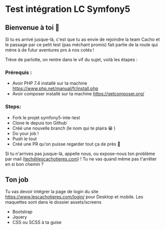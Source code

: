 # Test intégration LC Symfony5

## Bienvenue à toi 👋

Si tu es arrivé jusque-là, c'est que tu as envie de rejoindre la team Cacho et le passage par ce petit test (pas méchant promis) fait partie de la route qui mène à de futur aventures pro à nos cotés !

Trève de parlotte, on rentre dans le vif du sujet, voilà les étapes : 

### Prérequis : 
* Avoir PHP 7.4 installé sur ta machine https://www.php.net/manual/fr/install.php
* Avoir composer installé sur ta machine https://getcomposer.org/

### Steps:
* Fork le projet symfony5-inte-test
* Clone le depuis ton Github`
* Créé une nouvelle branch (le nom qui te plaira 😁 )
* Do your job !
* Push le tout
* Créé une PR qu'on puisse regarder tout ça de près 🧐

Si tu n'arrives pas jusque-là, appelle nous, ou expose-nous ton problème par mail (tech@lescachotieres.com) ! Tu ne vas quand même pas t'arrêter en si bon chemin ?

## Ton job
Tu vas devoir intégrer la page de login du site https://www.lescachotieres.com/login/ pour Desktop et mobile.
Les maquettes sont dans le dossier assets/screens

* Bootstrap
* Jquery
* CSS ou SCSS à ta guise